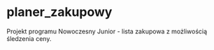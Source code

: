 # planer_zakupowy
Projekt programu Nowoczesny Junior - lista zakupowa z możliwością śledzenia ceny.
